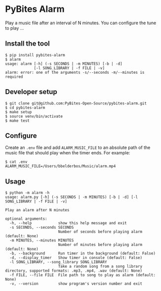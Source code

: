 # PyBites Alarm

Play a music file after an interval of N minutes. You can configure the tune to play ...

## Install the tool

```
$ pip install pybites-alarm
$ alarm
usage: alarm [-h] (-s SECONDS | -m MINUTES) [-b | -d]
             [-l SONG_LIBRARY | -f FILE | -v]
alarm: error: one of the arguments -s/--seconds -m/--minutes is required
```

## Developer setup

```
$ git clone git@github.com:PyBites-Open-Source/pybites-alarm.git
$ cd pybites-alarm
$ make setup
$ source venv/bin/activate
$ make test
```

## Configure

Create an `.env` file and add `ALARM_MUSIC_FILE` to an absolute path of the music file that should play when the timer ends. For example:

```
$ cat .env
ALARM_MUSIC_FILE=/Users/bbelderbos/Music/alarm.mp4
```

## Usage

```
$ python -m alarm -h
usage: alarm.py [-h] (-s SECONDS | -m MINUTES) [-b | -d] [-l SONG_LIBRARY | -f FILE | -v]

Play an alarm after N minutes

optional arguments:
  -h, --help            show this help message and exit
  -s SECONDS, --seconds SECONDS
                        Number of seconds before playing alarm (default: None)
  -m MINUTES, --minutes MINUTES
                        Number of minutes before playing alarm (default: None)
  -b, --background      Run timer in the background (default: False)
  -d, --display_timer   Show timer in console (default: False)
  -l SONG_LIBRARY, --song_library SONG_LIBRARY
                        Take a random song from a song library directory, supported formats: .mp3, .mp4, .wav (default: None)
  -f FILE, --file FILE  File path to song to play as alarm (default: None)
  -v, --version         show program's version number and exit
```
